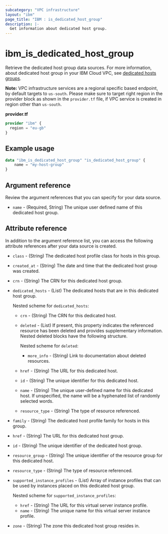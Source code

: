 ```yaml
---
subcategory: "VPC infrastructure"
layout: "ibm"
page_title: "IBM : is_dedicated_host_group"
description: |-
  Get information about dedicated host group.
---
```


# ibm_is_dedicated_host_group
Retrieve the dedicated host group data sources. For more information, about dedicated host group in your IBM Cloud VPC, see [dedicated hosts groups](https://cloud.ibm.com/docs/vpc?topic=vpc-creating-dedicated-hosts-instances).

**Note:** 
VPC infrastructure services are a regional specific based endpoint, by default targets to `us-south`. Please make sure to target right region in the provider block as shown in the `provider.tf` file, if VPC service is created in region other than `us-south`.

**provider.tf**

```terraform
provider "ibm" {
  region = "eu-gb"
}
```

## Example usage

```terraform
data "ibm_is_dedicated_host_group" "is_dedicated_host_group" {
	name = "my-host-group"
}
```

## Argument reference
Review the argument references that you can specify for your data source. 

- `name` - (Required, String) The unique user defined name of this dedicated host group.

## Attribute reference
In addition to the argument reference list, you can access the following attribute references after your data source is created. 

- `class` -  (String) The dedicated host profile class for hosts in this group.
- `created_at` -  (String) The date and time that the dedicated host group was created.
- `crn` -  (String) The CRN for this dedicated host group.
- `dedicated_hosts` -  (List) The dedicated hosts that are in this dedicated host group. 
  
  Nested scheme for `dedicated_hosts`:
  - `crn` -  (String) The CRN for this dedicated host.
  - `deleted` -  (List) If present, this property indicates the referenced resource has been deleted and provides supplementary information. Nested deleted blocks have the following structure.

    Nested scheme for `deleted`:
    - `more_info` -  (String) Link to documentation about deleted resources.
  - `href` -  (String) The URL for this dedicated host.
  - `id` -  (String) The unique identifier for this dedicated host.
  - `name` -  (String) The unique user-defined name for this dedicated host. If unspecified, the name will be a hyphenated list of randomly selected words.
  - `resource_type` -  (String) The type of resource referenced.
- `family` -  (String) The dedicated host profile family for hosts in this group.
- `href` -  (String) The URL for this dedicated host group.
- `id` -  (String) The unique identifier of the dedicated host group.
- `resource_group` -  (String) The unique identifier of the resource group for this dedicated host.
- `resource_type` -  (String) The type of resource referenced.
- `supported_instance_profiles` -  (List) Array of instance profiles that can be used by instances placed on this dedicated host group. 

  Nested scheme for `supported_instance_profiles`:
  - `href` -  (String) The URL for this virtual server instance profile.
  - `name` -  (String) The unique name for this virtual server instance profile.
- `zone` -  (String) The zone this dedicated host group resides in.


